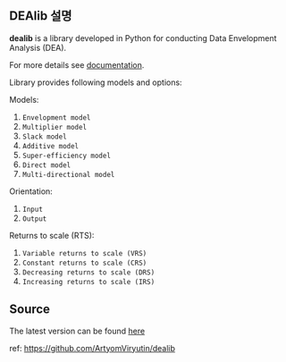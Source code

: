 ## DEAlib 설명

**dealib** is a library developed in Python for conducting Data Envelopment Analysis (DEA).

For more details see [documentation](https://artyomviryutin.github.io/dealib).

Library provides following models and options:

Models:

1) `Envelopment model`
2) `Multiplier model`
3) `Slack model`
4) `Additive model`
5) `Super-efficiency model`
6) `Direct model`
7) `Multi-directional model`

Orientation:

1) `Input`
2) `Output`

Returns to scale (RTS):

1) `Variable returns to scale (VRS)`
2) `Constant returns to scale (CRS)`
3) `Decreasing returns to scale (DRS)`
4) `Increasing returns to scale (IRS)`

## Source

The latest version can be found [here](https://github.com/ArtyomViryutin/dealib)

ref: https://github.com/ArtyomViryutin/dealib
